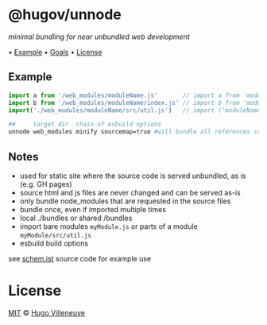 <!-- markdownlint-disable MD004 MD007 MD010 MD041 MD022 MD024 MD029 MD031 MD032 MD036 -->
# @hugov/unnode

*minimal bundling for near unbundled web development*

• [Example](#example) • [Goals](#goals) • [License](#license)

## Example

```javascript
import a from '/web_modules/moduleName.js'       // import a from 'moduleName' in node
import b from '/web_modules/moduleName/index.js' // import b from 'moduleName' in node
import('./web_modules/moduleName/src/util.js')   // import ('moduleName/src/util.js') in node
```

```sh
##     target dir  chain of esbuild options
unnode web_modules minify sourcemap=true #will bundle all references starting with web_modules
```

## Notes
- used for static site where the source code is served unbundled, as is (e.g. GH pages)
- source html and js files are never changed and can be served as-is
- only bundle node_modules that are requested in the source files
- bundle once, even if imported multiple times
- local ./bundles or shared /bundles
- import bare modules `myModule.js` or parts of a module `myModule/src/util.js`
- esbuild build options

see [schem.ist](schem.ist) source code for example use

# License

[MIT](http://www.opensource.org/licenses/MIT) © [Hugo Villeneuve](https://github.com/hville)
